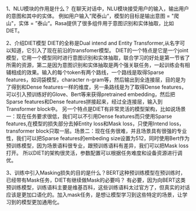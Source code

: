 1、NLU模块的作用是什么？
在聊天对话中，NLU模块接受用户的输入，输出用户的意图和其中的实体。
例如用户输入”爬泰山“，模型的目标是输出意图 = "爬山"，实体 = ”泰山“。Rasa提供了很多组件用于意图识别和实体抽取，比如DIET。

2、介绍DIET模型
DIET的全称是Dual intend and Entity Transformer,从名字可以知道，它引入了现在前沿的transfomer模型。
DIET的一个特点是它是一个joint模型，它用一个模型同时进行意图识别和实体抽取，联合学习的好处是第一节省了所需的资源，第二是因为意图识别和实体抽取是两个强关联任务，一起训练会有相辅相成的效果。输入的每个token有两个路线，一个路线是取得Sparse features，如词袋模型，character n-gram等，然后输出到全连接层，目的是为了得到和Dense features一样的维度，另一条路线是为了取得Dense features，可以引入预训练好的Glove、Bert等来获得pretrained embedding，然后把Sparse features和Dense features拼接起来，经过全连接层，输入到Transformer block中。
另一个特点是DIET有非常灵活的模型架构，比如说场景一：现在任务要求很低，我们可以不引用Dense features而只使用Sparse features,在模型的损失部分去掉Entity loss和Mask loss，只使用Intend loss，transformer block只取一层。场景二：现在任务很难，并且场景具有很强的专业性，我们可以把Sparse features的embeding size设置为512，同时使用Bert作为预训练模型，因为场景语料很专业，跟预训练语料有差异，我们可以把Mask loss打开。
所以DIET的架构很灵活，参数配置可以根据任务难度和设备资源进行调优。

3、训练中引入Masking损失的目的是什么？BERT这种预训练模型在预训练时，已经带有Mask任务，DIET有继续做Mask的必要吗？
有必要，因为向BERT这类预训练模型，训练语料主要是维基百科，这些训练语料太过官方了，但真实的对话应该是更加口语化的。加入mask任务，是想让模型学习到这些特定的场景，让学习到的模型更加通用化。

